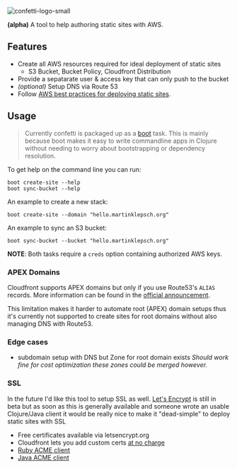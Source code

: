 ![confetti-logo-small](https://cloud.githubusercontent.com/assets/97496/11431670/0ef1bb58-949d-11e5-83f7-d07cf1dd89c7.png)

**(alpha)** A tool to help authoring static sites with AWS.

## Features

- Create all AWS resources required for ideal deployment of static sites
  - S3 Bucket, Bucket Policy, Cloudfront Distribution
- Provide a sepatarate user & access key that can only push to the bucket
- *(optional)* Setup DNS via Route 53
- Follow [AWS best practices for deploying static sites](http://docs.aws.amazon.com/gettingstarted/latest/swh/website-hosting-intro.html).

## Usage

> Currently confetti is packaged up as a [boot][boot] task. This
> is mainly because boot makes it easy to write commandline apps in
> Clojure without needing to worry about bootstrapping or dependency
> resolution.

To get help on the command line you can run:

```
boot create-site --help
boot sync-bucket --help
```

An example to create a new stack:
```
boot create-site --domain "hello.martinklepsch.org"
```
An example to sync an S3 bucket:
```
boot sync-bucket --bucket "hello.martinklepsch.org"
```
**NOTE**: Both tasks require a `creds` option containing authorized AWS keys.

### APEX Domains

Cloudfront supports APEX domains but only if you use Route53's `ALIAS`
records. More information can be found in the
[official announcement](https://aws.amazon.com/de/about-aws/whats-new/2013/06/11/announcing-custom-ssl-certificates-and-zone-apex-support-for-cloudfront/).

This limitation makes it harder to automate root (APEX) domain
setups thus it's currently not supported to create sites for
root domains without also managing DNS with Route53.

### Edge cases

- subdomain setup with DNS but Zone for root domain exists
  *Should work fine for cost optimization these zones could be merged however.*

### SSL

In the future I'd like this tool to setup SSL as well.
[Let's Encrypt][lets-encrypt] is still in beta but as soon as this is
generally available and someone wrote an usable Clojure/Java client it
would be really nice to make it "dead-simple" to deploy static sites
with SSL

- Free certificates available via letsencrypt.org
- Cloudfront lets you add custom certs [at no charge](http://aws.amazon.com/de/about-aws/whats-new/2014/03/05/amazon-cloudront-announces-sni-custom-ssl/)
- [Ruby ACME client](https://lolware.net/2015/10/27/letsencrypt_go_live.html)
- [Java ACME client](https://community.letsencrypt.org/t/third-party-library-java-client/633)

[boot]: https://github.com/boot-clj/boot
[lets-encrypt]: https://letsencrypt.org/
